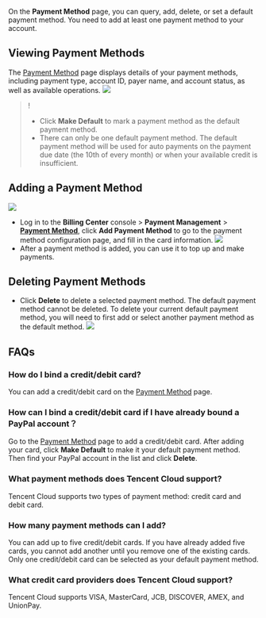 On the **Payment Method** page, you can query, add, delete, or set a default payment method. You need to add at least one payment method to your account.

## Viewing Payment Methods
The [Payment Method](https://console.cloud.tencent.com/accountv1/paymentmethods) page displays details of your payment methods, including payment type, account ID, payer name, and account status, as well as available operations.
 ![](https://qcloudimg.tencent-cloud.cn/raw/2227c55e715d1e1c5601bd17bfd13e51.png)

>! 
>- Click **Make Default** to mark a payment method as the default payment method.
>- There can only be one default payment method. The default payment method will be used for auto payments on the payment due date (the 10th of every month) or when your available credit is insufficient.

## Adding a Payment Method
 ![](https://qcloudimg.tencent-cloud.cn/raw/e25dc2b3158cfa06d9565cf87d4fdcb7.png)
- Log in to the **Billing Center** console > **Payment Management** > <b>[Payment Method](https://console.intl.cloud.tencent.com/accountv1/paymentmethods)</b>, click **Add Payment Method** to go to the payment method configuration page, and fill in the card information.
 ![](https://staticintl.cloudcachetci.com/yehe/backend-news/BYnm001_%E4%BC%81%E4%B8%9A%E5%BE%AE%E4%BF%A1%E6%88%AA%E5%9B%BE_1685432126964.png)
- After a payment method is added, you can use it to top up and make payments.

## Deleting Payment Methods
- Click **Delete** to delete a selected payment method. The default payment method cannot be deleted. To delete your current default payment method, you will need to first add or select another payment method as the default method.
![](https://main.qcloudimg.com/raw/69550d8f13d6df0e35225712d9dc614c.png)

## FAQs
### How do I bind a credit/debit card?
You can add a credit/debit card on the [Payment Method](https://console.intl.cloud.tencent.com/accountv1/paymentmethods) page.

### How can I bind a credit/debit card if I have already bound a PayPal account？
Go to the [Payment Method](https://console.cloud.tencent.com/accountv1/paymentmethods) page to add a credit/debit card. After adding your card, click **Make Default** to make it your default payment method. Then find your PayPal account in the list and click **Delete**.

### What payment methods does Tencent Cloud support?
Tencent Cloud supports two types of payment method: credit card and debit card.

### How many payment methods can I add?
You can add up to five credit/debit cards. If you have already added five cards, you cannot add another until you remove one of the existing cards. Only one credit/debit card can be selected as your default payment method.

### What credit card providers does Tencent Cloud support?
Tencent Cloud supports VISA, MasterCard, JCB, DISCOVER, AMEX, and UnionPay.



